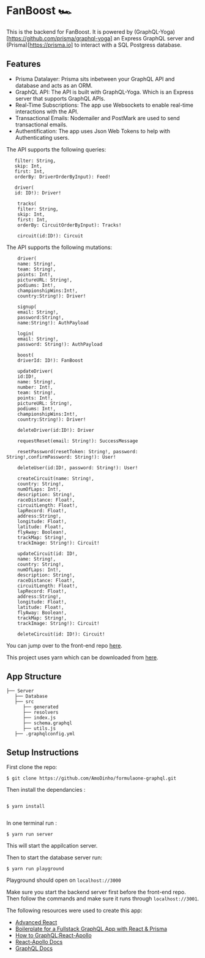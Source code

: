 # FanBoost 🏎
This is the backend for FanBoost. It is powered by (GraphQL-Yoga)[https://github.com/prisma/graphql-yoga] an Express GraphQL server and (Prisma)[https://prisma.io] to interact with a SQL Postgress database. 

## Features

* Prisma Datalayer: Prisma sits inbetween your GraphQL API and database and acts as an ORM.
* GraphQL API: The API is built with GraphQL-Yoga. Which is an Express server that supports GraphQL APIs.
* Real-Time Subscriptions: The app use Websockets to enable real-time interactions with the API. 
* Transactional Emails: Nodemailer and PostMark are used to send transactional emails.
* Authentification: The app  uses Json Web Tokens to help with Authenticating users.

The API supports the following queries:

```feed(
   filter: String, 
   skip: Int, 
   first: Int, 
   orderBy: DriverOrderByInput): Feed!

   driver(
   id: ID!): Driver!
   
    tracks(
    filter: String, 
    skip: Int, 
    first: Int, 
    orderBy: CircuitOrderByInput): Tracks!
    
    circuit(id:ID!): Circuit
   ```


The API supports the following mutations:

```    
    driver(
    name: String!, 
    team: String!, 
    points: Int!, 
    pictureURL: String!, 
    podiums: Int!, 
    championshipWins:Int!, 
    country:String!): Driver!
    
    signup(
    email: String!,
    password:String!,
    name:String!): AuthPayload
    
    login(
    email: String!, 
    password: String!): AuthPayload
    
    boost(
    driverId: ID!): FanBoost
    
    updateDriver(
    id:ID!,
    name: String!, 
    number: Int!, 
    team: String!, 
    points: Int!, 
    pictureURL: String!, 
    podiums: Int!, 
    championshipWins:Int!, 
    country:String!): Driver!
    
    deleteDriver(id:ID!): Driver
    
    requestReset(email: String!): SuccessMessage
    
    resetPassword(resetToken: String!, password: String!,confirmPassword: String!): User!
    
    deleteUser(id:ID!, password: String!): User!
    
    createCircuit(name: String!,
    country: String!,
    numOfLaps: Int!,
    description: String!,
    raceDistance: Float!,
    circuitLength: Float!,
    lapRecord: Float!,
    address:String!,
    longitude: Float!,
    latitude: Float!,
    flyAway: Boolean!,
    trackMap: String!,
    trackImage: String!): Circuit!
    
    updateCircuit(id: ID!,
    name: String!,
    country: String!,
    numOfLaps: Int!,
    description: String!,
    raceDistance: Float!,
    circuitLength: Float!,
    lapRecord: Float!,
    address:String!,
    longitude: Float!,
    latitude: Float!,
    flyAway: Boolean!,
    trackMap: String!,
    trackImage: String!): Circuit!
    
    deleteCircuit(id: ID!): Circuit!

```



You can jump over to the front-end repo [here](https://github.com/AmoDinho/formulaone-graphql-client).

This project uses yarn which can be downloaded from [here](https://yarnpkg.com/en/).


## App Structure
```
├── Server
   ├── Database
   ├── src
      ├── generated
      ├── resolvers
      ├── index.js
      ├── schema.graphql
      ├── utils.js
   ├── .graphqlconfig.yml

```
 

## Setup Instructions

First clone the repo:
```
$ git clone https://github.com/AmoDinho/formulaone-graphql.git
```

Then install the dependancies :

```
 
$ yarn install


```


In one terminal run :

```
$ yarn run server

```

This will start the appilcation server. 

Then to start the database server run:

```
$ yarn run playground

```

Playground should open on `localhost://3000`

Make sure you start the backend server first before the front-end repo. Then follow the commands and make sure it runs through `localhost://3001`.



The following resources were used to create this app: 

* [Advanced React](https://github.com/wesbos/Advanced-React)
* [Boilerplate for a Fullstack GraphQL App with React & Prisma](https://github.com/alan345/naperg)
* [How to GraphQL:React-Apollo](https://github.com/howtographql/react-apollo)
* [React-Apollo Docs](https://www.apollographql.com/docs/react/)
* [GraphQL Docs](https://graphql.org/)
